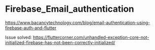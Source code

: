 # Firebase_Email_authentication

https://www.bacancytechnology.com/blog/email-authentication-using-firebase-auth-and-flutter

Issue solved:
https://fluttercorner.com/unhandled-exception-core-not-initialized-firebase-has-not-been-correctly-initialized/
